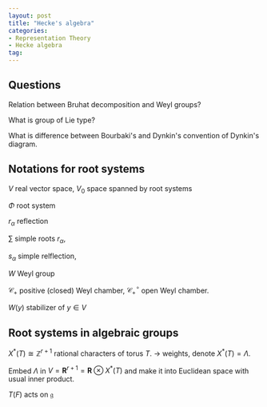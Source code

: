 ```yaml
---
layout: post
title: "Hecke's algebra"
categories: 
- Representation Theory
- Hecke algebra
tag: 
---
```


## Questions

Relation between Bruhat decomposition and Weyl groups?

What is group of Lie type?

What is difference between Bourbaki's and Dynkin's
convention of Dynkin's diagram. 


## Notations for root systems

$V$ real vector space, $V_0$ space spanned by root systems

$\Phi$ root system

$r_{\alpha}$ reflection

$\sum$ simple roots $r_{\alpha}$, 

$s_{\alpha}$ simple relflection, 

$W$ Weyl group

$\mathcal{C}_+$ positive (closed) Weyl chamber,
$\mathcal{C}_+^{\circ}$ open Weyl chamber. 

$W(y)$ stabilizer of $y\in V$

## Root systems in algebraic groups

$X^*(T)\cong \mathbb{Z}^{r+1}$ rational characters of torus $T$.
-> weights, denote $X^*(T)=\Lambda$. 

Embed $\Lambda$ in $V=\mathbf{R}^{r+1}=\mathbf{R}\otimes X^*(T)$ and make it into Euclidean space with usual inner product. 

$T(F)$ acts on $\mathfrak{g}$ 

